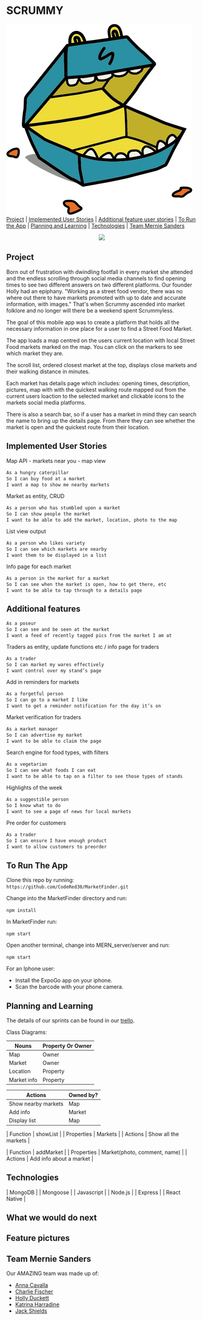 # SCRUMMY

![Scummy Main Logo](/assets/Scrummy_Logo.png "Scrummy logo")
[Project](#Project) | [Implemented User Stories](#Implemented-User-Stories) | [Additional feature user stories](#Additional-feature-user-stories) | [To Run the App](#To-Run-The-App) | [Planning and Learning](#Planning-and-Learning) | [Technologies](#Technologies) | [Team Mernie Sanders](#Team-Mernie-Sanders)

<div style='text-align: center'>
  <img src='https://github.com/CodeRed30/MarketFinder/blob/main/docs/scrummy.gif?raw=true' height='600px'>
</div>

## Project

Born out of frustration with dwindling footfall in every market she attended and the endless scrolling through social media channels to find opening times to see two different answers on two different platforms. Our founder Holly had an epiphany.
"Working as a street food vendor, there was no where out there to have markets promoted with up to date and accurate information, with images."
That's when Scrummy ascended into market folklore and no longer will there be a weekend spent Scrummyless.

The goal of this mobile app was to create a platform that holds all the necessary information in one place for a user to find a Street Food Market.

The app loads a map centred on the users current location with local Street Food markets marked on the map. You can click on the markers to see which market they are.

The scroll list, ordered closest market at the top, displays close markets and their walking distance in minutes.

Each market has details page which includes: opening times, description, pictures, map with with the quickest walking route mapped out from the current users loaction to the selected market and clickable icons to the markets social media platforms.

There is also a search bar, so if a user has a market in mind they can search the name to bring up the details page. From there they can see whether the market is open and the quickest route from their location.

## Implemented User Stories

Map API - markets near you - map view

```
As a hungry caterpillar
So I can buy food at a market
I want a map to show me nearby markets
```

Market as entity, CRUD

```
As a person who has stumbled upon a market
So I can show people the market
I want to be able to add the market, location, photo to the map
```

List view output

```
As a person who likes variety
So I can see which markets are nearby
I want them to be displayed in a list
```

Info page for each market

```
As a person in the market for a market
So I can see when the market is open, how to get there, etc
I want to be able to tap through to a details page
```

## Additional features

```
As a poseur
So I can see and be seen at the market
I want a feed of recently tagged pics from the market I am at
```

Traders as entity, update functions etc / info page for traders

```
As a trader
So I can market my wares effectively
I want control over my stand’s page
```

Add in reminders for markets

```
As a forgetful person
So I can go to a market I like
I want to get a reminder notification for the day it’s on
```

Market verification for traders

```
As a market manager
So I can advertise my market
I want to be able to claim the page
```

Search engine for food types, with filters

```
As a vegetarian
So I can see what foods I can eat
I want to be able to tap on a filter to see those types of stands
```

Highlights of the week

```
As a suggestible person
So I know what to do
I want to see a page of news for local markets
```

Pre order for customers

```
As a trader
So I can ensure I have enough product
I want to allow customers to preorder
```

## To Run The App

Clone this repo by running:
`https://github.com/CodeRed30/MarketFinder.git`

Change into the MarketFinder directory and run:

`npm install`

In MarketFinder run:

`npm start`

Open another terminal, change into MERN_server/server and run:

`npm start`

For an Iphone user:

- Install the ExpoGo app on your iphone.
- Scan the barcode with your phone camera.

## Planning and Learning

The details of our sprints can be found in our [trello](https://trello.com/b/olrjatGo/m4m).

Class Diagrams:

| Nouns       | Property Or Owner |
| ----------- | ----------------- |
| Map         | Owner             |
| Market      | Owner             |
| Location    | Property          |
| Market info | Property          |

| Actions             | Owned by? |
| ------------------- | --------- |
| Show nearby markets | Map       |
| Add info            | Market    |
| Display list        | Map       |

| Function | showList |
| Properties | Markets |
| Actions | Show all the markets |

| Function | addMarket |
| Properties | Market(photo, comment, name) |
| Actions | Add info about a market |

## Technologies

| MongoDB |
| Mongoose |
| Javascript |
| Node.js |
| Express |
| React Native |

## What we would do next

## Feature pictures

## Team Mernie Sanders

Our AMAZING team was made up of:

- [Anna Cavalla](http://github.com/acavalla)
- [Charlie Fischer](https://github.com/charliefischer)
- [Holly Duckett](https://github.com/HolsDuckett)
- [Katrina Harradine](https://github.com/CodeRed30)
- [Jack Shields](https://github.com/jshields123)
